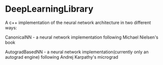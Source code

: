 # DeepLearningLibrary
A c++ implementation of the neural network architecture in two different ways:

CanonicalNN - a neural network implementation following Michael Nielsen's book

AutogradBasedNN - a neural network implementation(currently only an autograd engine) following Andrej Karpathy's micrograd